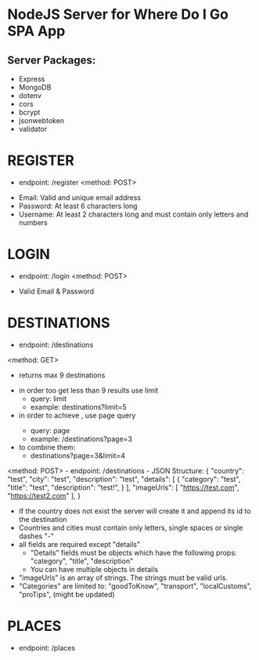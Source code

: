 # NodeJS Server for Where Do I Go SPA App

## Server Packages:
- Express
- MongoDB
- dotenv
- cors
- bcrypt
- jsonwebtoken
- validator

# REGISTER
* endpoint: /register
<method: POST>

- Email: Valid and unique email address
- Password: At least 6 characters long
- Username: At least 2 characters long and must contain only letters and numbers

# LOGIN
* endpoint: /login
<method: POST>

- Valid Email & Password

# DESTINATIONS
* endpoint: /destinations

<method: GET>
- returns max 9 destinations

* in order too get less than 9 results use limit
    - query: limit
    - example: destinations?limit=5
* in order to achieve <PAGINATION>, use page query
    - query: page
    - example: /destinations?page=3
* to combine them: 
    - destinations?page=3&limit=4

<method: POST>
    - endpoint: /destinations 
    - JSON Structure:
    {
        "country": "test",
        "city": "test",
        "description": "test",
        "details": [
            {
                "category": "test",
                "title": "test",
                "description": "test!",
            }
        ],
        "imageUrls": [
            "https://test.com",
            "https://test2.com"
        ],
    }
 
 - If the country does not exist the server will create it and append its id to the destination
 - Countries and cities must contain only letters, single spaces or single dashes "-"
 - all fields are required except "details"
    - "Details" fields must be objects which have the following props: "category", "title", "description"
    - You can have multiple objects in details
- "imageUrls" is an array of strings. The strings must be valid urls.
- "Categories" are limited to: "goodToKnow", "transport", "localCustoms", "proTips", (might be updated)

# PLACES
- endpoint: /places